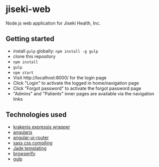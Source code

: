 # jiseki-web

Node.js web application for Jiseki Health, Inc.

## Getting started

* install `gulp` globally: `npm install -g gulp`
* clone this repository
* `npm install`
* `gulp`
* `npm start`
* Visit http://localhost:8000/ for the login page
* Click "Login" to activate the logged in home/navigation page
* Click "Forgot password" to activate the forgot password page
* "Admins" and "Patients" inner pages are available via the navigation links

## Technologies used

* [krakenjs expressjs wrapper](http://krakenjs.com)
* [angularjs](http://angularjs.org)
* [angular-ui-router](https://github.com/angular-ui/ui-router/wiki)
* [sass css compiling](http://sass-lang.com)
* [Jade templating](http://jade-lang.com)
* [browserify](http://browserify.org)
* [gulp](http://gulpjs.com)
